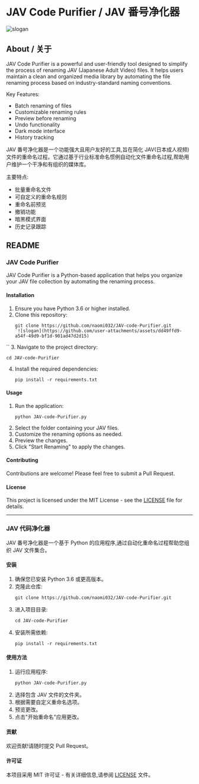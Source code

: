 

# JAV Code Purifier / JAV 番号净化器
![slogan](https://github.com/user-attachments/assets/06c9873f-03e5-40a9-ae2e-f76a3d54fa24)

## About / 关于

JAV Code Purifier is a powerful and user-friendly tool designed to simplify the process of renaming JAV (Japanese Adult Video) files. It helps users maintain a clean and organized media library by automating the file renaming process based on industry-standard naming conventions.

Key Features:
- Batch renaming of files
- Customizable renaming rules
- Preview before renaming
- Undo functionality
- Dark mode interface
- History tracking

JAV 番号净化器是一个功能强大且用户友好的工具,旨在简化 JAV(日本成人视频)文件的重命名过程。它通过基于行业标准命名惯例自动化文件重命名过程,帮助用户维护一个干净和有组织的媒体库。

主要特点:
- 批量重命名文件
- 可自定义的重命名规则
- 重命名前预览
- 撤销功能
- 暗黑模式界面
- 历史记录跟踪

## README


### JAV Code Purifier

JAV Code Purifier is a Python-based application that helps you organize your JAV file collection by automating the renaming process.

#### Installation

1. Ensure you have Python 3.6 or higher installed.
2. Clone this repository:
   ```
   git clone https://github.com/naomi032/JAV-code-Purifier.git
   `![slogan](https://github.com/user-attachments/assets/dd49ffd9-a54f-49d9-bf1d-901ad47d2d15)
``
3. Navigate to the project directory:
   ```
   cd JAV-code-Purifier
   ```
4. Install the required dependencies:
   ```
   pip install -r requirements.txt
   ```

#### Usage

1. Run the application:
   ```
   python JAV-code-Purifier.py
   ```
2. Select the folder containing your JAV files.
3. Customize the renaming options as needed.
4. Preview the changes.
5. Click "Start Renaming" to apply the changes.

#### Contributing

Contributions are welcome! Please feel free to submit a Pull Request.

#### License

This project is licensed under the MIT License - see the [LICENSE](LICENSE) file for details.

---


### JAV 代码净化器

JAV 番号净化器是一个基于 Python 的应用程序,通过自动化重命名过程帮助您组织 JAV 文件集合。

#### 安装

1. 确保您已安装 Python 3.6 或更高版本。
2. 克隆此仓库:
   ```
   git clone https://github.com/naomi032/JAV-code-Purifier.git
   ```
3. 进入项目目录:
   ```
   cd JAV-code-Purifier
   ```
4. 安装所需依赖:
   ```
   pip install -r requirements.txt
   ```

#### 使用方法

1. 运行应用程序:
   ```
   python JAV-code-Purifier.py
   ```
2. 选择包含 JAV 文件的文件夹。
3. 根据需要自定义重命名选项。
4. 预览更改。
5. 点击"开始重命名"应用更改。

#### 贡献

欢迎贡献!请随时提交 Pull Request。

#### 许可证

本项目采用 MIT 许可证 - 有关详细信息,请参阅 [LICENSE](LICENSE) 文件。
